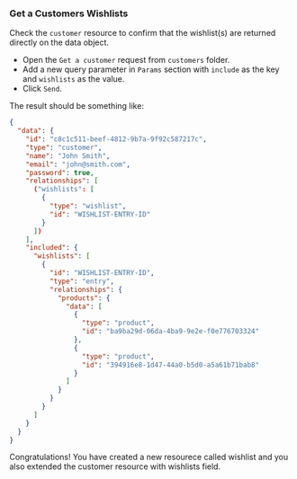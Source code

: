 ### Get a Customers Wishlists

Check the `customer` resource to confirm that the wishlist(s) are returned directly on the data object.

* Open the `Get a customer` request from `customers` folder.
* Add a new query parameter in `Params` section with `include` as the key and `wishlists` as the value.
* Click `Send`.

The result should be something like:

```json
{
  "data": {
    "id": "c8c1c511-beef-4812-9b7a-9f92c587217c",
    "type": "customer",
    "name": "John Smith",
    "email": "john@smith.com",
    "password": true,
    "relationships": [
      ("wishlists": [
        {
          "type": "wishlist",
          "id": "WISHLIST-ENTRY-ID"
        }
      ])
    ],
    "included": {
      "wishlists": [
        {
          "id": "WISHLIST-ENTRY-ID",
          "type": "entry",
          "relationships": {
            "products": {
              "data": [
                {
                  "type": "product",
                  "id": "ba9ba29d-06da-4ba9-9e2e-f0e776703324"
                },
                {
                  "type": "product",
                  "id": "394916e8-1d47-44a0-b5d0-a5a61b71bab8"
                }
              ]
            }
          }
        }
      ]
    }
  }
}
```

Congratulations! You have created a new resourece called wishlist and you also extended the customer resource with wishlists field.
